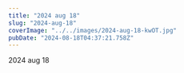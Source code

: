 ```yaml
---
title: "2024 aug 18"
slug: "2024-aug-18"
coverImage: "../../images/2024-aug-18-kwOT.jpg"
pubDate: "2024-08-18T04:37:21.758Z"
---
```


2024 aug 18
